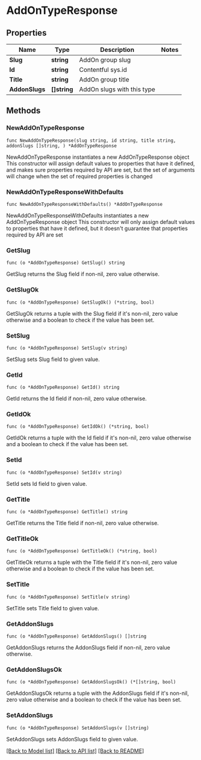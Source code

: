 # AddOnTypeResponse

## Properties

Name | Type | Description | Notes
------------ | ------------- | ------------- | -------------
**Slug** | **string** | AddOn group slug | 
**Id** | **string** | Contentful sys.id | 
**Title** | **string** | AddOn group title | 
**AddonSlugs** | **[]string** | AddOn slugs with this type | 

## Methods

### NewAddOnTypeResponse

`func NewAddOnTypeResponse(slug string, id string, title string, addonSlugs []string, ) *AddOnTypeResponse`

NewAddOnTypeResponse instantiates a new AddOnTypeResponse object
This constructor will assign default values to properties that have it defined,
and makes sure properties required by API are set, but the set of arguments
will change when the set of required properties is changed

### NewAddOnTypeResponseWithDefaults

`func NewAddOnTypeResponseWithDefaults() *AddOnTypeResponse`

NewAddOnTypeResponseWithDefaults instantiates a new AddOnTypeResponse object
This constructor will only assign default values to properties that have it defined,
but it doesn't guarantee that properties required by API are set

### GetSlug

`func (o *AddOnTypeResponse) GetSlug() string`

GetSlug returns the Slug field if non-nil, zero value otherwise.

### GetSlugOk

`func (o *AddOnTypeResponse) GetSlugOk() (*string, bool)`

GetSlugOk returns a tuple with the Slug field if it's non-nil, zero value otherwise
and a boolean to check if the value has been set.

### SetSlug

`func (o *AddOnTypeResponse) SetSlug(v string)`

SetSlug sets Slug field to given value.


### GetId

`func (o *AddOnTypeResponse) GetId() string`

GetId returns the Id field if non-nil, zero value otherwise.

### GetIdOk

`func (o *AddOnTypeResponse) GetIdOk() (*string, bool)`

GetIdOk returns a tuple with the Id field if it's non-nil, zero value otherwise
and a boolean to check if the value has been set.

### SetId

`func (o *AddOnTypeResponse) SetId(v string)`

SetId sets Id field to given value.


### GetTitle

`func (o *AddOnTypeResponse) GetTitle() string`

GetTitle returns the Title field if non-nil, zero value otherwise.

### GetTitleOk

`func (o *AddOnTypeResponse) GetTitleOk() (*string, bool)`

GetTitleOk returns a tuple with the Title field if it's non-nil, zero value otherwise
and a boolean to check if the value has been set.

### SetTitle

`func (o *AddOnTypeResponse) SetTitle(v string)`

SetTitle sets Title field to given value.


### GetAddonSlugs

`func (o *AddOnTypeResponse) GetAddonSlugs() []string`

GetAddonSlugs returns the AddonSlugs field if non-nil, zero value otherwise.

### GetAddonSlugsOk

`func (o *AddOnTypeResponse) GetAddonSlugsOk() (*[]string, bool)`

GetAddonSlugsOk returns a tuple with the AddonSlugs field if it's non-nil, zero value otherwise
and a boolean to check if the value has been set.

### SetAddonSlugs

`func (o *AddOnTypeResponse) SetAddonSlugs(v []string)`

SetAddonSlugs sets AddonSlugs field to given value.



[[Back to Model list]](../README.md#documentation-for-models) [[Back to API list]](../README.md#documentation-for-api-endpoints) [[Back to README]](../README.md)



